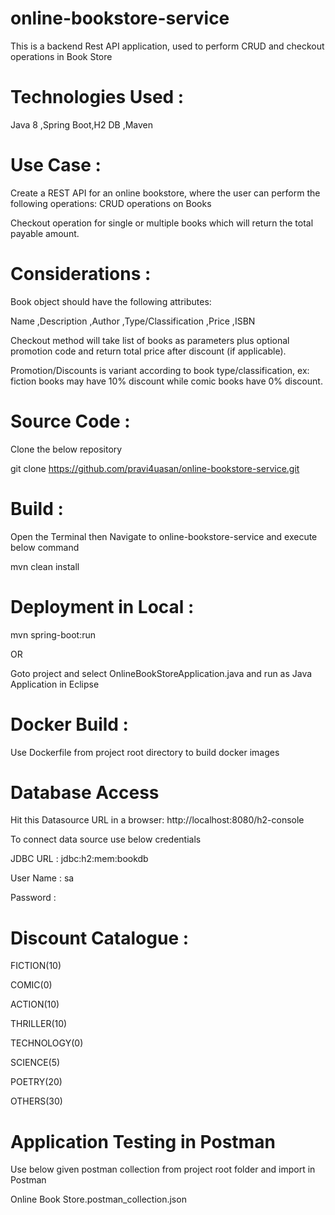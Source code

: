# online-bookstore-service
This is a backend Rest API application, used to perform CRUD and checkout operations in Book Store
# Technologies Used :
Java 8 ,Spring Boot,H2 DB ,Maven

# Use Case :

Create a REST API for an online bookstore, where the user can perform the following operations:
CRUD operations on Books 

Checkout operation for single or multiple books which will return the total payable amount.
# Considerations :
Book object should have the following attributes:

Name ,Description ,Author ,Type/Classification ,Price ,ISBN

Checkout method will take list of books as parameters plus optional promotion code and return total price after discount (if applicable).

Promotion/Discounts is variant according to book type/classification, ex: fiction books may have 10% discount while comic books have 0% discount.

# Source Code :

Clone the below repository 

git clone https://github.com/pravi4uasan/online-bookstore-service.git

# Build :
Open the Terminal then Navigate to online-bookstore-service and execute below command

mvn clean install

# Deployment in Local :

mvn spring-boot:run

   OR 
   
Goto project and select OnlineBookStoreApplication.java and run as Java Application in Eclipse

# Docker Build :

Use Dockerfile from project root directory to build docker images

# Database Access

Hit this Datasource URL in a browser: http://localhost:8080/h2-console

To connect data source use below credentials

JDBC URL : jdbc:h2:mem:bookdb

User Name : sa

Password :

# Discount Catalogue :
FICTION(10)

COMIC(0)

ACTION(10)

THRILLER(10)

TECHNOLOGY(0)

SCIENCE(5)

POETRY(20)

OTHERS(30)

# Application Testing in Postman

Use below given postman collection from project root folder and import in Postman

Online Book Store.postman_collection.json




